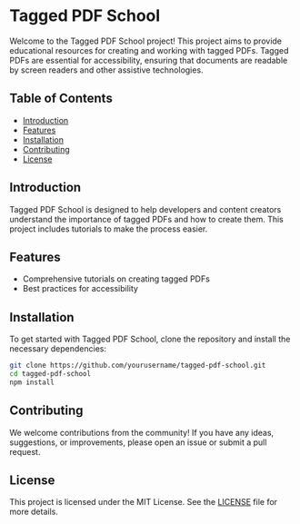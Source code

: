 # Tagged PDF School

Welcome to the Tagged PDF School project! This project aims to provide educational resources for creating and working with tagged PDFs. Tagged PDFs are essential for accessibility, ensuring that documents are readable by screen readers and other assistive technologies.

## Table of Contents

- [Introduction](#introduction)
- [Features](#features)
- [Installation](#installation)
- [Contributing](#contributing)
- [License](#license)

## Introduction

Tagged PDF School is designed to help developers and content creators understand the importance of tagged PDFs and how to create them. This project includes tutorials to make the process easier.

## Features

- Comprehensive tutorials on creating tagged PDFs
- Best practices for accessibility

## Installation

To get started with Tagged PDF School, clone the repository and install the necessary dependencies:

```bash
git clone https://github.com/yourusername/tagged-pdf-school.git
cd tagged-pdf-school
npm install
```

## Contributing

We welcome contributions from the community! If you have any ideas, suggestions, or improvements, please open an issue or submit a pull request.

## License

This project is licensed under the MIT License. See the [LICENSE](LICENSE) file for more details.
